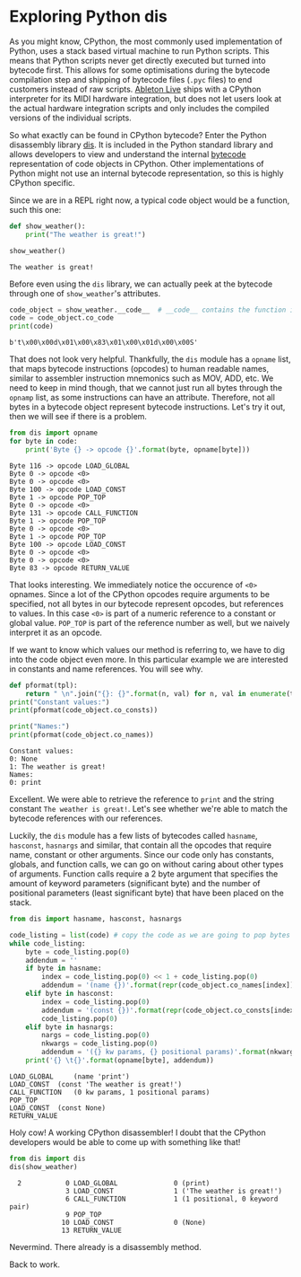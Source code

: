 # Exploring Python dis
As you might know, CPython, the most commonly used implementation of Python, uses a stack based virtual machine to run Python scripts. This means that Python scripts never get directly executed but turned into bytecode first. This allows for some optimisations during the bytecode compilation step and shipping of bytecode files (`.pyc` files) to end customers instead of raw scripts. [Ableton Live](https://www.ableton.com/en/live/) ships with a CPython interpreter for its MIDI hardware integration, but does not let users look at the actual hardware integration scripts and only includes the compiled versions of the individual scripts.

So what exactly can be found in CPython bytecode? Enter the Python disassembly library [dis](https://docs.python.org/3/library/dis.html). It is included in the Python standard library and allows developers to view and understand the internal [bytecode](https://docs.python.org/3/glossary.html#term-bytecode) representation of code objects in CPython. Other implementations of Python might not use an internal bytecode representation, so this is highly CPython specific.

Since we are in a REPL right now, a typical code object would be a function, such this one:


```python
def show_weather():
    print("The weather is great!")
```


```python
show_weather()
```

    The weather is great!


Before even using the `dis` library, we can actually peek at the bytecode through one of `show_weather`'s attributes.


```python
code_object = show_weather.__code__  # __code__ contains the function internals
code = code_object.co_code
print(code)
```

    b't\x00\x00d\x01\x00\x83\x01\x00\x01d\x00\x00S'


That does not look very helpful. Thankfully, the `dis` module has a `opname` list, that maps bytecode instructions (opcodes) to human readable names, similar to assembler instruction mnemonics such as MOV, ADD, etc. We need to keep in mind though, that we cannot just run all bytes through the `opnamp` list, as some instructions can have an attribute. Therefore, not all bytes in a bytecode object represent bytecode instructions. Let's try it out, then we will see if there is a problem.


```python
from dis import opname
for byte in code:
    print('Byte {} -> opcode {}'.format(byte, opname[byte]))
```

    Byte 116 -> opcode LOAD_GLOBAL
    Byte 0 -> opcode <0>
    Byte 0 -> opcode <0>
    Byte 100 -> opcode LOAD_CONST
    Byte 1 -> opcode POP_TOP
    Byte 0 -> opcode <0>
    Byte 131 -> opcode CALL_FUNCTION
    Byte 1 -> opcode POP_TOP
    Byte 0 -> opcode <0>
    Byte 1 -> opcode POP_TOP
    Byte 100 -> opcode LOAD_CONST
    Byte 0 -> opcode <0>
    Byte 0 -> opcode <0>
    Byte 83 -> opcode RETURN_VALUE


That looks interesting. We immediately notice the occurence of `<0>` opnames. Since a lot of the CPython opcodes require arguments to be specified, not all bytes in our bytecode represent opcodes, but references to values. In this case `<0>` is part of a numeric reference to a constant or global value. `POP_TOP` is part of the reference number as well, but we naively interpret it as an opcode.

If we want to know which values our method is referring to, we have to dig into the code object even more. In this particular example we are interested in constants and name references. You will see why.


```python
def pformat(tpl):
    return " \n".join("{}: {}".format(n, val) for n, val in enumerate(tpl))
print("Constant values:")
print(pformat(code_object.co_consts))

print("Names:")
print(pformat(code_object.co_names))
```

    Constant values:
    0: None 
    1: The weather is great!
    Names:
    0: print


Excellent. We were able to retrieve the reference to `print` and the string constant `The weather is great!`. Let's see whether we're able to match the bytecode references with our references.

Luckily, the `dis` module has a few lists of bytecodes called `hasname`, `hasconst`, `hasnargs` and similar, that contain all the opcodes that require name, constant or other arguments. Since our code only has constants, globals, and function calls, we can go on without caring about other types of arguments.  Function calls require a 2 byte argument that specifies the amount of keyword parameters (significant byte) and the number of positional parameters (least significant byte) that have been placed on the stack.


```python
from dis import hasname, hasconst, hasnargs

code_listing = list(code) # copy the code as we are going to pop bytes off
while code_listing:
    byte = code_listing.pop(0)
    addendum = ''
    if byte in hasname:
        index = code_listing.pop(0) << 1 + code_listing.pop(0)
        addendum = '(name {})'.format(repr(code_object.co_names[index]))
    elif byte in hasconst:
        index = code_listing.pop(0)
        addendum = '(const {})'.format(repr(code_object.co_consts[index]))
        code_listing.pop(0)
    elif byte in hasnargs:
        nargs = code_listing.pop(0)
        nkwargs = code_listing.pop(0)
        addendum = '({} kw params, {} positional params)'.format(nkwargs, nargs)
    print('{} \t{}'.format(opname[byte], addendum))
```

    LOAD_GLOBAL 	(name 'print')
    LOAD_CONST 	(const 'The weather is great!')
    CALL_FUNCTION 	(0 kw params, 1 positional params)
    POP_TOP 	
    LOAD_CONST 	(const None)
    RETURN_VALUE 	


Holy cow! A working CPython disassembler! I doubt that the CPython developers would be able to come up with something like that!


```python
from dis import dis
dis(show_weather)
```

      2           0 LOAD_GLOBAL              0 (print)
                  3 LOAD_CONST               1 ('The weather is great!')
                  6 CALL_FUNCTION            1 (1 positional, 0 keyword pair)
                  9 POP_TOP
                 10 LOAD_CONST               0 (None)
                 13 RETURN_VALUE


Nevermind. There already is a disassembly method.

Back to work.
